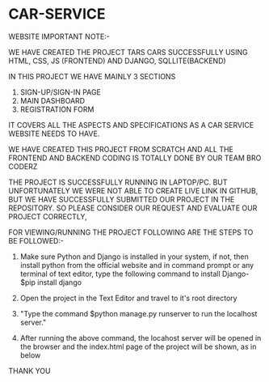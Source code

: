 # CAR-SERVICE
WEBSITE
IMPORTANT NOTE:-

WE HAVE CREATED THE  PROJECT TARS CARS SUCCESSFULLY USING  HTML, CSS, JS (FRONTEND) AND DJANGO, SQLLITE(BACKEND)

IN THIS PROJECT WE HAVE MAINLY 3 SECTIONS
1. SIGN-UP/SIGN-IN PAGE
2. MAIN DASHBOARD
3. REGISTRATION FORM


IT COVERS ALL THE ASPECTS AND SPECIFICATIONS AS A CAR SERVICE WEBSITE NEEDS TO HAVE.

WE HAVE CREATED THIS PROJECT FROM SCRATCH AND ALL THE FRONTEND AND BACKEND CODING IS TOTALLY DONE BY OUR TEAM BRO CODERZ



THE PROJECT IS SUCCESSFULLY RUNNING IN LAPTOP/PC. BUT UNFORTUNATELY WE WERE NOT ABLE TO CREATE LIVE LINK IN GITHUB, BUT WE HAVE SUCCESSFULLY SUBMITTED OUR PROJECT IN THE REPOSITORY. 
SO PLEASE CONSIDER OUR REQUEST AND EVALUATE OUR PROJECT CORRECTLY,



FOR VIEWING/RUNNING THE PROJECT  FOLLOWING ARE THE STEPS TO BE FOLLOWED:-
1) Make sure Python and Django is installed in your system,
if not, then install python from the official website and   in command prompt or any terminal of text editor, type the following command to install Django-
	$pip install django

2) Open the project in the Text Editor and travel to it's root directory

3) "Type the command $python manage.py runserver to run the localhost server."

 


4) After running the above command, the locahost server will be opened in the browser and the index.html page of the project will be shown, as in below
 


THANK YOU 



	

